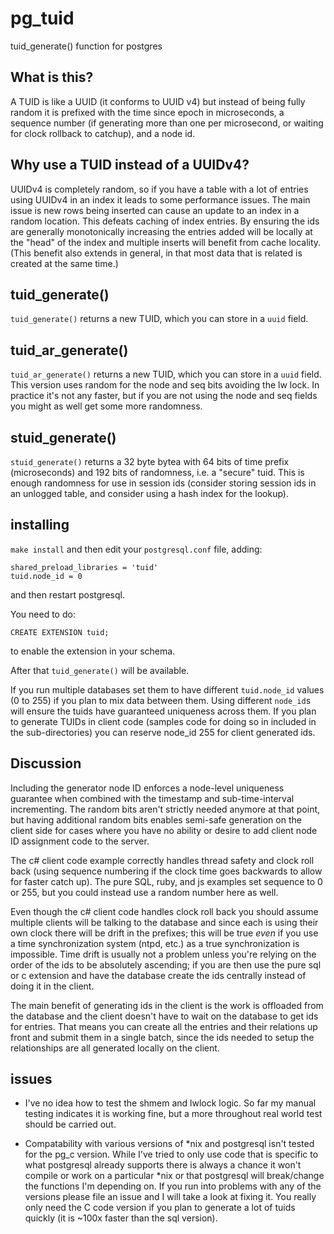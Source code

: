 # pg_tuid
tuid_generate() function for postgres

## What is this?
A TUID is like a UUID (it conforms to UUID v4) but instead of being fully random it is prefixed with
the time since epoch in microseconds, a sequence number (if generating more than one per microsecond, or
waiting for clock rollback to catchup), and a node id.

## Why use a TUID instead of a UUIDv4?
UUIDv4 is completely random, so if you have a table with a lot of entries using UUIDv4 in an index it leads to
some performance issues. The main issue is new rows being inserted can cause an update to an index in a random
location. This defeats caching of index entries. By ensuring the ids are generally monotonically increasing
the entries added will be locally at the "head" of the index and multiple inserts will benefit from cache
locality. (This benefit also extends in general, in that most data that is related is created at the same time.)

## tuid_generate()

`tuid_generate()` returns a new TUID, which you can store in a `uuid` field.

## tuid_ar_generate()

`tuid_ar_generate()` returns a new TUID, which you can store in a `uuid` field. This version uses random for the node and seq bits avoiding the lw lock. In practice it's not any faster, but if you are not using the node and seq fields you might as well get some more randomness.

## stuid_generate()

`stuid_generate()` returns a 32 byte bytea with 64 bits of time prefix (microseconds) and 192 bits of randomness, i.e. a "secure" tuid. This is enough randomness for use in session ids (consider storing session ids in an unlogged table, and consider using a hash index for the lookup).

## installing

`make install` and then edit your `postgresql.conf` file, adding:

    shared_preload_libraries = 'tuid'
    tuid.node_id = 0
    
and then restart postgresql.

You need to do:

    CREATE EXTENSION tuid;

to enable the extension in your schema.

After that `tuid_generate()` will be available.

If you run multiple databases set them to have different `tuid.node_id` values (0 to 255) if you plan to mix data
between them. Using different `node_id`s will ensure the tuids have guaranteed uniqueness across them. If you plan to
generate TUIDs in client code (samples code for doing so in included in the sub-directories) you can reserve node_id
255 for client generated ids.

## Discussion

Including the generator node ID enforces a node-level uniqueness guarantee when combined with the timestamp and
sub-time-interval incrementing. The random bits aren't strictly needed anymore at that point, but having additional
random bits enables semi-safe generation on the client side for cases where you have no ability or desire to add
client node ID assignment code to the server.

The c# client code example correctly handles thread safety and clock roll back (using sequence numbering if the
clock time goes backwards to allow for faster catch up). The pure SQL, ruby, and js examples set sequence to 0 or
255, but you could instead use a random number here as well.

Even though the c# client code handles clock roll back you should assume multiple clients will be talking to the
database and since each is using their own clock there will be drift in the prefixes; this will be true *even* if
you use a time synchronization system (ntpd, etc.) as a true synchronization is impossible. Time drift is usually
not a problem unless you're relying on the order of the ids to be absolutely ascending; if you are then use the
pure sql or c extension and have the database create the ids centrally instead of doing it in the client.

The main benefit of generating ids in the client is the work is offloaded from the database and the client doesn't
have to wait on the database to get ids for entries. That means you can create all the entries and their relations
up front and submit them in a single batch, since the ids needed to setup the relationships are all generated
locally on the client.

## issues

- I've no idea how to test the shmem and lwlock logic. So far my manual testing indicates it is working fine, but
a more throughout real world test should be carried out.

- Compatability with various versions of \*nix and postgresql isn't tested for the pg_c version. While I've tried
to only use code that is specific to what postgresql already supports there is always a chance it won't compile
or work on a particular \*nix or that postgresql will break/change the functions I'm depending on. If you run
into problems with any of the versions please file an issue and I will take a look at fixing it. You really only
need the C code version if you plan to generate a lot of tuids quickly (it is ~100x faster than the sql version).
